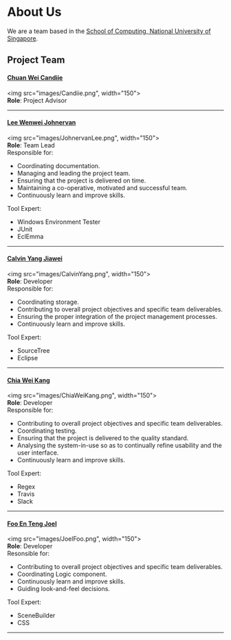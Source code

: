 # About Us

We are a team based in the [School of Computing, National University of Singapore](http://www.comp.nus.edu.sg).

## Project Team

#### [Chuan Wei Candiie](https://github.com/Candiie) <br>
<img src="images/Candiie.png", width="150"><br>
**Role**: Project Advisor

----- 

#### [Lee Wenwei Johnervan](http://github.com/johnervan) <br>
<img src="images/JohnervanLee.png", width="150"><br>
**Role**: Team Lead <br>
Responsible for:
* Coordinating documentation.
* Managing and leading the project team.
* Ensuring that the project is delivered on time.
* Maintaining a co-operative, motivated and successful team.
* Continuously learn and improve skills.

Tool Expert:
* Windows Environment Tester
* JUnit
* EclEmma

-----

#### [Calvin Yang Jiawei](http://github.com/origiri) <br>
<img src="images/CalvinYang.png", width="150"><br>
**Role**: Developer <br>
Responsible for:
* Coordinating storage.
* Contributing to overall project objectives and specific team deliverables.
* Ensuring the proper integration of the project management processes.
* Continuously learn and improve skills.

Tool Expert:
* SourceTree
* Eclipse
-----

#### [Chia Wei Kang](http://github.com/weikangchia) <br>
<img src="images/ChiaWeiKang.png", width="150"><br>
**Role**: Developer <br>
Responsible for:
* Contributing to overall project objectives and specific team deliverables.
* Coordinating testing.
* Ensuring that the project is delivered to the quality standard.
* Analysing the system-in-use so as to continually refine usability and the user interface.
* Continuously learn and improve skills.

Tool Expert:
* Regex
* Travis
* Slack

-----

#### [Foo En Teng Joel](http://github.com/jaeoheeail) <br>
<img src="images/JoelFoo.png", width="150"><br>
**Role**: Developer <br>
Resonsible for:
* Contributing to overall project objectives and specific team deliverables.
* Coordinating Logic component.
* Continuously learn and improve skills.
* Guiding look-and-feel decisions.

Tool Expert:
* SceneBuilder
* CSS

 -----
